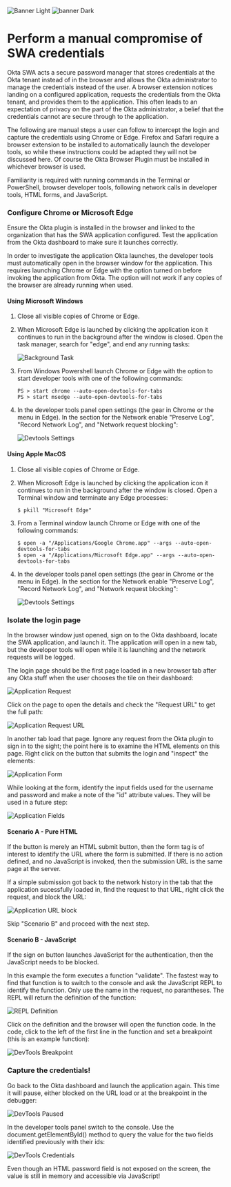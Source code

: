 [//]: # (README.md)
[//]: # (Copyright © 2024 Joel A Mussman. All rights reserved.)
[//]: #

![Banner Light](https://raw.githubusercontent.com/jmussman/cdn-fun/main/banners/banner-okta-beware-swa-light.png#gh-light-mode-only)
![banner Dark](https://raw.githubusercontent.com/jmussman/cdn-fun/main/banners/banner-okta-beware-swa-dark.png#gh-dark-mode-only)

# Perform a manual compromise of SWA credentials

Okta SWA acts a secure password manager that stores credentials at the Okta tenant instead of in the
browser and allows the Okta administrator to manage the credentials instead of the user.
A browser extension notices landing on a configured application, requests the credentials
from the Okta tenant, and provides them to the application.
This often leads to an expectation of privacy on the part of the Okta administrator, a belief
that the credentials cannot are secure through to the application.

The following are manual steps a user can follow to intercept the login and capture the credentials using Chrome or Edge. Firefox and Safari require a browser extension to be installed to
automatically launch the developer tools, so while these
instructions could be adapted they will not be discussed here.
Of course the Okta Browser Plugin must be installed in whichever browser is used.

Familiarity is required with running commands in the Terminal or
PowerShell, browser developer tools, following network calls in developer tools,
HTML forms, and JavaScript. 

### Configure Chrome or Microsoft Edge

Ensure the Okta plugin is installed in the browser and linked to the organization that
has the SWA application configured.
Test the application from the Okta dashboard to make sure it launches correctly.

In order to investigate the application Okta launches, the developer tools must automatically
open in the browser window for the application.
This requires launching Chrome or Edge with the option turned on before invoking the
application from Okta.
The option will not work if any copies of the browser are already running when used.

#### Using Microsoft Windows

1. Close all visible copies of Chrome or Edge.

1. When Microsoft Edge is launched by clicking the application icon it
continues to run in the background after the window is closed.
Open the task manager, search for "edge", and end any running tasks:

    ![Background Task](./.assets/edge-background-task.png)

1. From Windows Powershell launch Chrome or Edge with the option to start developer tools
with one of the following commands:
    ```
    PS > start chrome --auto-open-devtools-for-tabs
    PS > start msedge --auto-open-devtools-for-tabs
    ```

1. In the developer tools panel open settings (the gear in Chrome or the menu in Edge).
In the section for the Network enable "Preserve Log", "Record Network Log",
and "Network request blocking":

    ![Devtools Settings](./.assets/devtoos-settings-network.png)

#### Using Apple MacOS

1. Close all visible copies of Chrome or Edge.

1. When Microsoft Edge is launched by clicking the application icon it
continues to run in the background after the window is closed.
Open a Terminal window and terminate any Edge processes:
    ```
    $ pkill "Microsoft Edge"
    ```

1. From a Terminal window launch Chrome or Edge with one of the following commands:
    ```
    $ open -a "/Applications/Google Chrome.app" --args --auto-open-devtools-for-tabs
    $ open -a "/Applications/Microsoft Edge.app" --args --auto-open-devtools-for-tabs
    ```

1. In the developer tools panel open settings (the gear in Chrome or the menu in Edge).
In the section for the Network enable "Preserve Log", "Record Network Log",
and "Network request blocking":

    ![Devtools Settings](./.assets/devtoos-settings-network.png)

### Isolate the login page

In the browser window just opened, sign on to the Okta dashboard, locate the SWA
application, and launch it.
The application will open in a new tab, but the developer tools will open while it is
launching and the network requests will be logged.

The login page should be the first page loaded in a new browser tab after any Okta stuff
when the user chooses the tile on their dashboard:

![Application Request](./.assets/okta-application-landing-page.png)

Click on the page to open the details and check the "Request URL" to get the full path:

![Application Request URL](./.assets/okta-application-landing-page-details.png)

In another tab load that page.
Ignore any request from the Okta plugin to sign in to the sight; the point here
is to examine the HTML elements on this page.
Right click on the button that submits the login and "inspect" the elements:

![Application Form](./.assets/swa-application-inspect.png)

While looking at the form, identify the input fields used for the username and
password and make a note of the "id" attribute values.
They will be used in a future step:

![Application Fields](./.assets/swa-application-field-ids.png)

#### Scenario A - Pure HTML

If the button is merely an HTML submit button, then the form tag is of interest
to identify the URL where the form is submitted.
If there is no action defined, and no JavaScript is invoked, then the submission URL
is the same page at the server.

If a simple submission got back to the network history in the tab that the application
sucessfully loaded in, find the request to that URL, right click the request, and block
the URL:

![Application URL block](./.assets/swa-application-block-url.png)

Skip "Scenario B" and proceed with the next step.

#### Scenario B - JavaScript

If the sign on button launches JavaScript for the authentication, then the JavaScript
needs to be blocked.

In this example the form executes a function "validate".
The fastest way to find that function is to switch to the console and ask the
JavaScript REPL to identify the function.
Only use the name in the request, no parantheses.
The REPL will return the definition of the function:

![REPL Definition](./.assets/repl-function-definition.png)

Click on the definition and the browser will open the function code.
In the code, click to the left of the first line in the function and
set a breakpoint (this is an example function):

![DevTools Breakpoint](./.assets/devtools-breakpoint.png)

### Capture the credentials!

Go back to the Okta dashboard and launch the application again.
This time it will pause, either blocked on the URL load or at the
breakpoint in the debugger:

![DevTools Paused](./.assets/devtools-paused.png)

In the developer tools panel switch to the console.
Use the document.getElementById() method to query the value
for the two fields identified previously with their ids:

![DevTools Credentials](./.assets/devtools-credentials.png)

Even though an HTML password field is not exposed on the screen,
the value is still in memory and accessible via JavaScript!